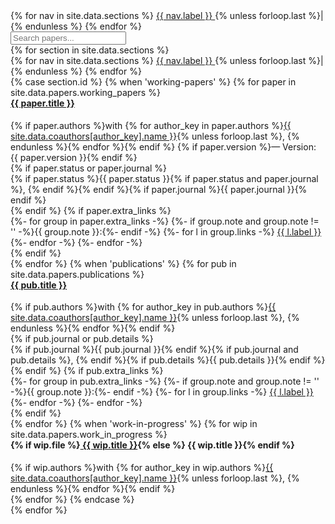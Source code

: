 <!-- Automated Section Rendering -->
<!-- Global sticky ribbon (appears once at the top) -->
<div class="section-ribbon sticky-ribbon">
    <div class="ribbon-nav">
        {% for nav in site.data.sections %}
            <a href="#{{ nav.id }}" class="ribbon-link inactive">
                <i class="{{ nav.icon }}" aria-hidden="true"></i>
                <span class="ribbon-label">{{ nav.label }}</span>
            </a>
            {% unless forloop.last %}<span class="ribbon-sep">|</span>{% endunless %}
        {% endfor %}
    </div>
    <div class="ribbon-search">
        <div class="search-container">
            <input type="text" id="paper-search" placeholder="Search papers..." aria-label="Search papers" inputmode="search" autocapitalize="off" autocomplete="off" autocorrect="off" spellcheck="false">
            <button id="clear-search" class="clear-btn" aria-label="Clear search" role="button" type="button" style="display: none;">×</button>
        </div>
    </div>
</div>
{% for section in site.data.sections %}
<div id="{{ section.id }}">
    <div class="section-ribbon">
        <div class="ribbon-nav">
            {% for nav in site.data.sections %}
                <a href="#{{ nav.id }}" class="ribbon-link {% if nav.id == section.id %}active{% else %}inactive{% endif %}">
                    <i class="{{ nav.icon }}" aria-hidden="true"></i>
                    <span class="ribbon-label">{{ nav.label }}</span>
                </a>
                {% unless forloop.last %}<span class="ribbon-sep">|</span>{% endunless %}
            {% endfor %}
        </div>
    </div>
    {% case section.id %}
        {% when 'working-papers' %}
            {% for paper in site.data.papers.working_papers %}
            <div class="paper-card">
            <h4 style="margin-top:0;">
                <a href="{{ paper.file }}"><i class="fas fa-file-alt" aria-hidden="true"></i> {{ paper.title }}</a>
            </h4>
            <div class="authors">
                {% if paper.authors %}with {% for author_key in paper.authors %}<a href="{{ site.data.coauthors[author_key].url }}"><span class="author-name">{{ site.data.coauthors[author_key].name }}</span></a>{% unless forloop.last %}, {% endunless %}{% endfor %}{% endif %}
            {% if paper.version %}<span class="version">&mdash; Version: {{ paper.version }}</span>{% endif %}
            </div>
                    {% if paper.status or paper.journal %}
                        <div class="status-journal">
                            {% if paper.status %}<span class="status-light">{{ paper.status }}{% if paper.status and paper.journal %}, {% endif %}</span>{% endif %}{% if paper.journal %}<span class="journal-bold">{{ paper.journal }}</span>{% endif %}
                        </div>
                    {% endif %}
            {% if paper.extra_links %}
                <div class="extra-links">
                    {%- for group in paper.extra_links -%}
                        {%- if group.note and group.note != '' -%}<span class="tag-note">{{ group.note }}:</span>{%- endif -%}
                        {%- for l in group.links -%}
                            <a class="tag-label" href="{{ l.url }}">{{ l.label }}</a>
                        {%- endfor -%}
                    {%- endfor -%}
                </div>
            {% endif %}
            </div>
            {% endfor %}
        {% when 'publications' %}
            {% for pub in site.data.papers.publications %}
            <div class="paper-card">
            <h4 style="margin-top:0;">
                <a href="{{ pub.url }}"><i class="fa fa-book" aria-hidden="true"></i> {{ pub.title }}</a>
            </h4>
            <div class="authors">
                {% if pub.authors %}with {% for author_key in pub.authors %}<a href="{{ site.data.coauthors[author_key].url }}"><span class="author-name">{{ site.data.coauthors[author_key].name }}</span></a>{% unless forloop.last %}, {% endunless %}{% endfor %}{% endif %}
            </div>
                {% if pub.journal or pub.details %}
                    <div class="journal-version">
                        {% if pub.journal %}<span class="journal-bold">{{ pub.journal }}</span>{% endif %}{% if pub.journal and pub.details %}, {% endif %}{% if pub.details %}<span class="version">{{ pub.details }}</span>{% endif %}
                    </div>
                {% endif %}
            {% if pub.extra_links %}
                <div class="extra-links">
                    {%- for group in pub.extra_links -%}
                        {%- if group.note and group.note != '' -%}<span class="tag-note">{{ group.note }}:</span>{%- endif -%}
                        {%- for l in group.links -%}
                            <a class="tag-label" href="{{ l.url }}">{{ l.label }}</a>
                        {%- endfor -%}
                    {%- endfor -%}
                </div>
            {% endif %}
            </div>
            {% endfor %}
        {% when 'work-in-progress' %}
            {% for wip in site.data.papers.work_in_progress %}
            <div class="paper-card">
            <h4 style="margin-top:0;">
                {% if wip.file %}<a href="{{ wip.file }}"><i class="fa fa-pencil-alt" aria-hidden="true"></i> {{ wip.title }}</a>{% else %}<i class="fa fa-pencil-alt" aria-hidden="true"></i> {{ wip.title }}{% endif %}
            </h4>
            <div class="authors">
                {% if wip.authors %}with {% for author_key in wip.authors %}<a href="{{ site.data.coauthors[author_key].url }}"><span class="author-name">{{ site.data.coauthors[author_key].name }}</span></a>{% unless forloop.last %}, {% endunless %}{% endfor %}{% endif %}
            </div>
            </div>
            {% endfor %}
    {% endcase %}
</div>
{% endfor %}
<div id="sticky-ribbon-spacer"></div>